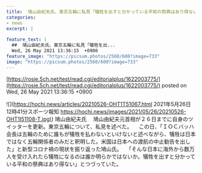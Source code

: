 ```yaml
---
title:  鳩山由紀夫氏、東京五輪に私見「犠牲を出すと分かっている平和の祭典はあり得ない」  
categories:
- news
excerpt: |
  
feature_text: |
  ##  鳩山由紀夫氏、東京五輪に私見「犠牲を出...
  Wed, 26 May 2021 13:36:15  +0900
feature_image: "https://picsum.photos/2560/600?image=733"
image: "https://picsum.photos/2560/600?image=733"
---
```


[https://rosie.5ch.net/test/read.cgi/editorialplus/1622003775/](https://rosie.5ch.net/test/read.cgi/editorialplus/1622003775/)
posted on Wed, 26 May 2021 13:36:15  +0900

<!--more-->

![](https://hochi.news/articles/20210526-OHT1T51067.html 2021年5月26日 12時41分スポーツ報知 [https://hochi.news/images/2021/05/26/20210526-OHT1I51108-T.jpg)](https://hochi.news/images/2021/05/26/20210526-OHT1I51108-T.jpg)) 鳩山由紀夫氏 　鳩山由紀夫元首相が２６日までに自身のツイッターを更新。東京五輪について、私見を述べた。 　この日、「ＩＯＣバッハ会長は五輪のために誰もが犠牲を払わないといけないと述べながら、犠牲は日本ではなく五輪関係者のみだと釈明した。米国は日本への渡航の中止勧告を出した」と新型コロナ禍の現状を振り返った鳩山氏。 　「そんな日本に海外から数万人を受け入れたら犠牲になるのは誰か明らかではないか。犠牲を出すと分かっている平和の祭典はあり得ない」とつづっていた。

